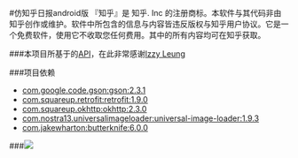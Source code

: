 #仿知乎日报android版
『知乎』是 知乎. Inc 的注册商标。本软件与其代码非由知乎创作或维护。软件中所包含的信息与内容皆违反版权与知乎用户协议。它是一个免费软件，使用它不收取您任何费用。其中的所有内容均可在知乎获取。

###本项目所基于的[API](https://github.com/izzyleung/ZhihuDailyPurify/wiki/%E7%9F%A5%E4%B9%8E%E6%97%A5%E6%8A%A5-API-%E5%88%86%E6%9E%90)，在此非常感谢[Izzy Leung](https://github.com/izzyleung)

###项目依赖
- [com.google.code.gson:gson:2.3.1](https://github.com/google/gson)
- [com.squareup.retrofit:retrofit:1.9.0](https://github.com/square/retrofit)
- [com.squareup.okhttp:okhttp:2.3.0](https://github.com/square/okhttp)
- [com.nostra13.universalimageloader:universal-image-loader:1.9.3](https://github.com/nostra13/Android-Universal-Image-Loader)
- [com.jakewharton:butterknife:6.0.0](https://github.com/JakeWharton/butterknife)

###![](http://ww2.sinaimg.cn/large/b00f9334jw1ev25ot63fmg20dz0o6b2r.gif)